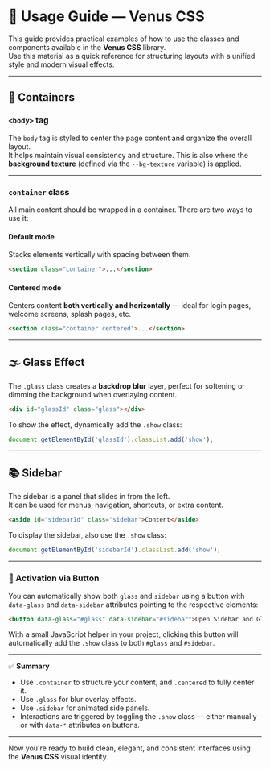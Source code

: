 # 📘 Usage Guide — Venus CSS

This guide provides practical examples of how to use the classes and components available in the **Venus CSS** library.  
Use this material as a quick reference for structuring layouts with a unified style and modern visual effects.

---

## 🧱 Containers

### `<body>` tag

The `body` tag is styled to center the page content and organize the overall layout.  
It helps maintain visual consistency and structure. This is also where the **background texture** (defined via the `--bg-texture` variable) is applied.

---

### `container` class

All main content should be wrapped in a container. There are two ways to use it:

#### Default mode

Stacks elements vertically with spacing between them.

```html
<section class="container">...</section>
```

#### Centered mode

Centers content **both vertically and horizontally** — ideal for login pages, welcome screens, splash pages, etc.

```html
<section class="container centered">...</section>
```

---

## 🌫️ Glass Effect

The `.glass` class creates a **backdrop blur** layer, perfect for softening or dimming the background when overlaying content.

```html
<div id="glassId" class="glass"></div>
```

To show the effect, dynamically add the `.show` class:

```js
document.getElementById('glassId').classList.add('show');
```

---

## 📚 Sidebar

The sidebar is a panel that slides in from the left.  
It can be used for menus, navigation, shortcuts, or extra content.

```html
<aside id="sidebarId" class="sidebar">Content</aside>
```

To display the sidebar, also use the `.show` class:

```js
document.getElementById('sidebarId').classList.add('show');
```

---

### 🧩 Activation via Button

You can automatically show both `glass` and `sidebar` using a button with `data-glass` and `data-sidebar` attributes pointing to the respective elements:

```html
<button data-glass="#glass" data-sidebar="#sidebar">Open Sidebar and Glass</button>
```

With a small JavaScript helper in your project, clicking this button will automatically add the `.show` class to both `#glass` and `#sidebar`.

---

✅ **Summary**

- Use `.container` to structure your content, and `.centered` to fully center it.
- Use `.glass` for blur overlay effects.
- Use `.sidebar` for animated side panels.
- Interactions are triggered by toggling the `.show` class — either manually or with `data-*` attributes on buttons.

---

Now you're ready to build clean, elegant, and consistent interfaces using the **Venus CSS** visual identity.
